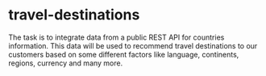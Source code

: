 # travel-destinations
The task is to integrate data from a public REST API for countries information. This data will be used to recommend travel destinations to our customers based on some different factors like language, continents, regions, currency and many more.
